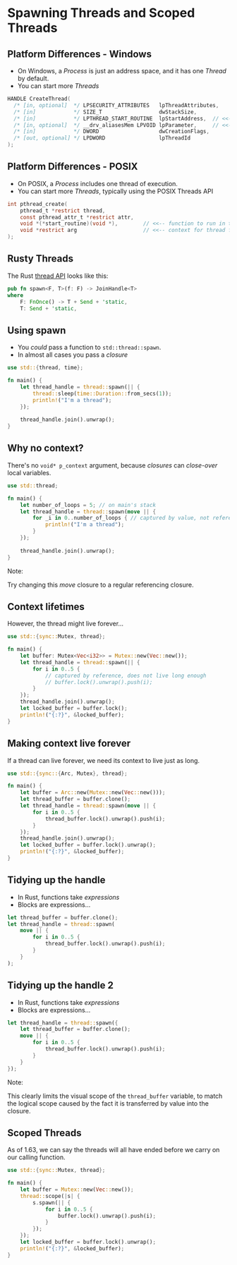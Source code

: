 # Spawning Threads and Scoped Threads

## Platform Differences - Windows

* On Windows, a *Process* is just an address space, and it has one *Thread* by default.
* You can start more *Threads*

```c
HANDLE CreateThread(
  /* [in, optional]  */ LPSECURITY_ATTRIBUTES   lpThreadAttributes,
  /* [in]            */ SIZE_T                  dwStackSize,
  /* [in]            */ LPTHREAD_START_ROUTINE  lpStartAddress,  // <<-- function to run in thread
  /* [in, optional]  */ __drv_aliasesMem LPVOID lpParameter,     // <<-- context for thread function
  /* [in]            */ DWORD                   dwCreationFlags,
  /* [out, optional] */ LPDWORD                 lpThreadId
);
```

## Platform Differences - POSIX

* On POSIX, a *Process* includes one thread of execution.
* You can start more *Threads*, typically using the POSIX Threads API

```c
int pthread_create(
    pthread_t *restrict thread,
    const pthread_attr_t *restrict attr,
    void *(*start_routine)(void *),        // <<-- function to run in thread
    void *restrict arg                     // <<-- context for thread function
);     
```

## Rusty Threads

The Rust [thread API](https://doc.rust-lang.org/std/thread/) looks like this:

```rust ignore
pub fn spawn<F, T>(f: F) -> JoinHandle<T>
where
    F: FnOnce() -> T + Send + 'static,
    T: Send + 'static,
```

## Using spawn

* You *could* pass a function to `std::thread::spawn`.
* In almost all cases you pass a *closure*

```rust []
use std::{thread, time};

fn main() {
    let thread_handle = thread::spawn(|| {
        thread::sleep(time::Duration::from_secs(1));
        println!("I'm a thread");
    });
    
    thread_handle.join().unwrap();
}
```

## Why no context?

There's no `void* p_context` argument, because *closures* can *close-over* local variables.

```rust []
use std::thread;

fn main() {
    let number_of_loops = 5; // on main's stack
    let thread_handle = thread::spawn(move || {
        for _i in 0..number_of_loops { // captured by value, not reference
            println!("I'm a thread");
        }
    });
    
    thread_handle.join().unwrap();
}
```

Note:

Try changing this *move* closure to a regular referencing closure.

## Context lifetimes

However, the thread might live forever...

```rust []
use std::{sync::Mutex, thread};

fn main() {
    let buffer: Mutex<Vec<i32>> = Mutex::new(Vec::new());
    let thread_handle = thread::spawn(|| {
        for i in 0..5 {
            // captured by reference, does not live long enough
            // buffer.lock().unwrap().push(i);
        }
    });
    thread_handle.join().unwrap();
    let locked_buffer = buffer.lock();
    println!("{:?}", &locked_buffer);
}

```

## Making context live forever

If a thread can live forever, we need its context to live just as long.

```rust []
use std::{sync::{Arc, Mutex}, thread};

fn main() {
    let buffer = Arc::new(Mutex::new(Vec::new()));
    let thread_buffer = buffer.clone();
    let thread_handle = thread::spawn(move || {
        for i in 0..5 {
            thread_buffer.lock().unwrap().push(i);
        }
    });
    thread_handle.join().unwrap();
    let locked_buffer = buffer.lock().unwrap();
    println!("{:?}", &locked_buffer);
}
```

## Tidying up the handle

* In Rust, functions take *expressions*
* Blocks are expressions...

```rust ignore
let thread_buffer = buffer.clone();
let thread_handle = thread::spawn(
    move || {
        for i in 0..5 {
            thread_buffer.lock().unwrap().push(i);
        }
    }
);
```

## Tidying up the handle 2

* In Rust, functions take *expressions*
* Blocks are expressions...

```rust ignore
let thread_handle = thread::spawn({
    let thread_buffer = buffer.clone();
    move || {
        for i in 0..5 {
            thread_buffer.lock().unwrap().push(i);
        }
    }
});
```

Note:

This clearly limits the visual scope of the `thread_buffer` variable, to match the logical scope caused by the fact it is transferred by value into the closure.

## Scoped Threads

As of 1.63, we can say the threads will all have ended before we carry on our calling function.

```rust []
use std::{sync::Mutex, thread};

fn main() {
    let buffer = Mutex::new(Vec::new());
    thread::scope(|s| {
        s.spawn(|| {
            for i in 0..5 {
                buffer.lock().unwrap().push(i);
            }
        });
    });
    let locked_buffer = buffer.lock().unwrap();
    println!("{:?}", &locked_buffer);
}
```
